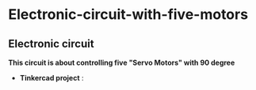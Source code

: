 # Electronic-circuit-with-five-motors
## Electronic circuit
**This circuit is about controlling five "Servo Motors" with 90 degree**




- **Tinkercad project** :
